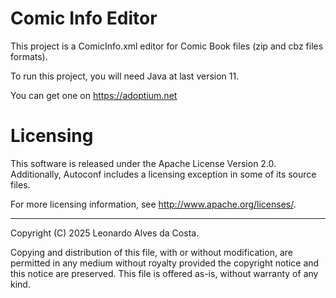 # Comic Info Editor

This project is a ComicInfo.xml editor for Comic Book files (zip and cbz files formats).

To run this project, you will need Java at last version 11.

You can get one on https://adoptium.net

# Licensing

This software is released under the Apache License Version 2.0.
Additionally, Autoconf includes a licensing exception in some of its
source files.

For more licensing information, see
<http://www.apache.org/licenses/>.

-----
Copyright (C) 2025 Leonardo Alves da Costa.

Copying and distribution of this file, with or without modification,
are permitted in any medium without royalty provided the copyright
notice and this notice are preserved.  This file is offered as-is,
without warranty of any kind.
